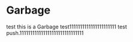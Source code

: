 # Garbage
test
this is a Garbage test1111111111111111111111
test push.111111111111111111111111111111